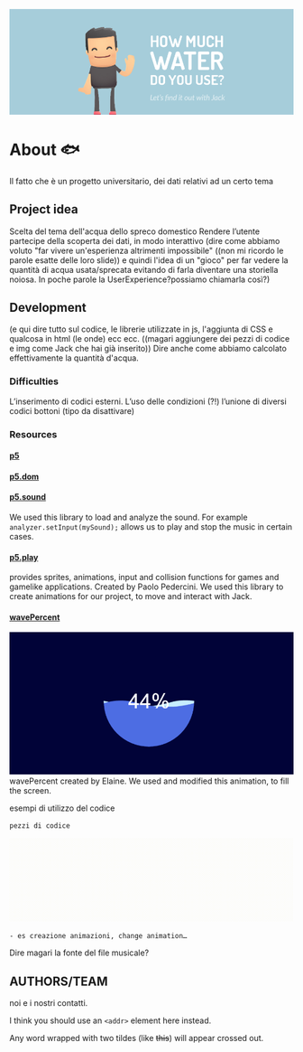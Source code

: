 ![GitHub Logo](/README/header.jpg)

# About :fish:

Il fatto che è un progetto universitario, dei dati relativi ad un certo tema

## Project idea

Scelta del tema dell'acqua
dello spreco domestico
Rendere l’utente partecipe della scoperta dei dati, in modo interattivo
(dire come abbiamo voluto "far vivere un'esperienza altrimenti impossibile" ((non mi ricordo le parole esatte delle loro slide)) e quindi l'idea di un "gioco" per far vedere la quantità di acqua usata/sprecata evitando di farla diventare una storiella noiosa. In poche parole la UserExperience?possiamo chiamarla così?)

## Development

(e qui dire tutto sul codice, le librerie utilizzate in js, l'aggiunta di CSS e qualcosa in html (le onde) ecc ecc. ((magari aggiungere dei pezzi di codice e img come Jack che hai già inserito)) Dire anche come abbiamo calcolato effettivamente la quantità d'acqua.

### Difficulties
L’inserimento di codici esterni.
L’uso delle condizioni (?!)
l’unione di diversi codici
bottoni (tipo da disattivare)

### Resources
#### [p5](https://p5js.org/)
#### [p5.dom](https://p5js.org/reference/#/libraries/p5.dom)
#### [p5.sound](https://p5js.org/reference/#/libraries/p5.sound)
We used this library to load and analyze the sound. For example `analyzer.setInput(mySound);` allows us to play and stop the music in certain cases.

#### [p5.play](http://p5play.molleindustria.org/)
provides sprites, animations, input and collision functions for games and gamelike applications. Created by Paolo Pedercini. We used this library to create animations for our project, to move and interact with Jack.

#### [wavePercent](http://codepen.io/ElaineXu/pen/jAzGAw)
![wavePercent](/README/Circular-Water-Fill-Loading-Animation.gif)
wavePercent created by Elaine. We used and modified this animation, to fill the screen.

esempi di utilizzo del codice

```
pezzi di codice
```
![GitHub Logo](/README/Jack_walk.gif)
```
- es creazione animazioni, change animation…
```

Dire magari la fonte del file musicale?

## AUTHORS/TEAM
noi e i nostri contatti.


I think you should use an
`<addr>` element here instead.

Any word wrapped with two tildes (like ~~this~~) will appear crossed out.

